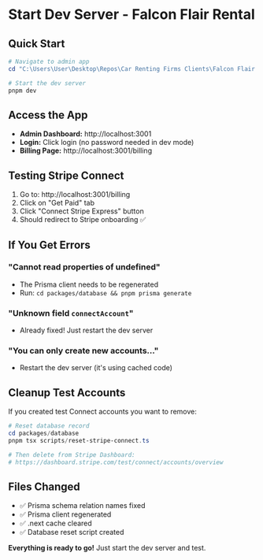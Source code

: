 # Start Dev Server - Falcon Flair Rental

## Quick Start

```powershell
# Navigate to admin app
cd "C:\Users\User\Desktop\Repos\Car Renting Firms Clients\Falcon Flair Rental\apps\admin"

# Start the dev server
pnpm dev
```

## Access the App

- **Admin Dashboard:** http://localhost:3001
- **Login:** Click login (no password needed in dev mode)
- **Billing Page:** http://localhost:3001/billing

## Testing Stripe Connect

1. Go to: http://localhost:3001/billing
2. Click on "Get Paid" tab
3. Click "Connect Stripe Express" button
4. Should redirect to Stripe onboarding ✅

## If You Get Errors

### "Cannot read properties of undefined"
- The Prisma client needs to be regenerated
- Run: `cd packages/database && pnpm prisma generate`

### "Unknown field `connectAccount`"
- Already fixed! Just restart the dev server

### "You can only create new accounts..."
- Restart the dev server (it's using cached code)

## Cleanup Test Accounts

If you created test Connect accounts you want to remove:

```powershell
# Reset database record
cd packages/database
pnpm tsx scripts/reset-stripe-connect.ts

# Then delete from Stripe Dashboard:
# https://dashboard.stripe.com/test/connect/accounts/overview
```

## Files Changed

- ✅ Prisma schema relation names fixed
- ✅ Prisma client regenerated
- ✅ .next cache cleared
- ✅ Database reset script created

**Everything is ready to go!** Just start the dev server and test.

